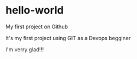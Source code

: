 # hello-world
My first project on Github

It's my first project using GIT as a Devops begginer

I'm verry glad!!!
